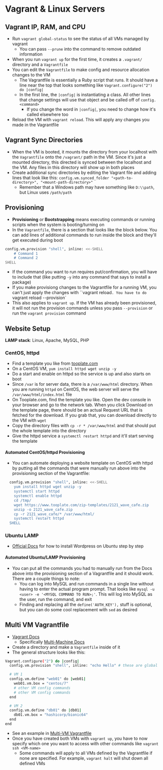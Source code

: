 # Vagrant & Linux Servers

## Vagrant IP, RAM, and CPU 

- Run `vagrant global-status` to see the status of all VMs managed by vagrant
  - You can pass `--prune` into the command to remove outdated information
- When you run `vagrant up` for the first time, it creates a `.vagrant/` directory and a `Vagrantfile`
- You can edit the `Vagrantfile` to make config and resource allocation changes to the VM
  - The Vagrantfile is essentially a Ruby script that runs. It should have a line near the top that looks something like `Vagrant.configure("2") do |config|`
  - In the first line, the `|config|` is instantiating a class. All other lines that change settings will use that object and be called off of `config.<command>`
    - If you change the word in `|config|`, you need to change how it's called elsewhere too
- Reload the VM with `vagrant reload`. This will apply any changes you made in the Vagrantfile

## Vagrant Sync Directories

- When the VM is booted, it mounts the directory from your localhost with the `Vagrantfile` onto the `/vagrant/` path in the VM. Since it's just a mounted directory, this directed is synced between the localhost and the VM. Any files in this directory will show up in both places
- Create additional sync directories by editing the Vagrant file and adding lines that look like this: `config.vm.synced_folder "<path-to-directory>", "<mount-path-directory>"`
  - Remember that a Windows path may have something like `D:\\path`, but Linux uses `/path/path`

## Provisioning

- **Provisioning** or **Bootstrapping** means executing commands or running scripts when the system is booting/turning on
- In the `Vagrantfile`, there is a section that looks like the block below. You can add lines of additional commands to run inside the block and they'll get executed during boot

```bash
config.vm.provision "shell", inline: <<-SHELL
    # Command 1
    # Command 2
SHELL
```

- If the command you want to run requires put/confirmation, you will have to include that (like putting `-y` into any command that says to install a package)
- If you make provisiong changes to the Vagrantfile for a running VM, you can't just apply the changes with ``vagrant reload`. You have to do `vagrant reload --provision`
- This also applies to `vagrant up`. If the VM has already been provisioned, it will not run the provision commands unless you pass `--provision` or run the `vagrant provision` command

## Website Setup

**LAMP stack**: Linux, Apache, MySQL, PHP

### CentOS, httpd

- Find a template you like from [tooplate.com](https://www.tooplate.com/)
- On a CentOS VM, `yum install httpd wget unzip -y`
- Do a start and enable on httpd so the service is up and also starts on boot
- Since `/var` is for server data, there is a `/var/www/html` directory. When you are running `httpd` on CentOS, the web server will serve the `/var/www/html/index.html` file
- On Tooplate.com, find the template you like. Open the dev console in your browser and go to the network tab. When you click Download on the template page, there should be an actual Request URL that is fetched for the download. If you grab that, you can download directly to the VM with `wget`
- Copy the directory files with `cp -r * /var/www/html` and that should put the whole template into the directory
- Give the httpd service a `systemctl restart httpd` and it'll start serving the template

#### Automated CentOS/httpd Provisioning

- You can automate deploying a website template on CentOS with httpd by putting all the commands that were manually run above into the provisioning section of the Vagrantfile:

```bash
  config.vm.provision "shell", inline: <<-SHELL
    yum install httpd wget unzip -y
    systemctl start httpd
    systemctl enable httpd
    cd /tmp/
    wget https://www.tooplate.com/zip-templates/2121_wave_cafe.zip
    unzip -o 2121_wave_cafe.zip
    cp -r 2121_wave_cafe/* /var/www/html/
    systemctl restart httpd
  SHELL
```

### Ubuntu LAMP

- [Official Docs](https://ubuntu.com/tutorials/install-and-configure-wordpress#1-overview) for how to install Wordpress on Ubuntu step by step

#### Automated Ubuntu/LAMP Provisioning

- You can put all the commands you had to manually run from the Docs above into the provisioning section of a Vagrantfile and it should work. There are a couple things to note:
  - You can log into MySQL and run commands in a single line without having to enter the actual program prompt. That looks like `mysql -u <user> -e '<MYSQL COMMAND TO RUN>;'`. This will log into MySQL as the user, run the command, and exit
  - Finding and replacing all the `define('AUTH_KEY'),` stuff is optional, but you can do some cool replacement with `sed` as desired

## Multi VM Vagrantfile

- [Vagrant Docs](https://www.vagrantup.com/docs)
  - Specifically [Multi-Machine Docs](https://www.vagrantup.com/docs/multi-machine)
- Create a directory and make a `Vagrantfile` inside of it
- The general structure looks like this:

```bash
Vagrant.configure("2") do |config|
  config.vm.provision "shell", inline: "echo Hello" # these are global commands

  # VM 1
  config.vm.define "web01" do |web01|
    web01.vm.box = "centos/7"
    # other VM config commands
    # other VM config commands
  end

  # VM 2
  config.vm.define "db01" do |db01|
    db01.vm.box = "hashicorp/bionic64"
  end
end
```

- See an example in [Multi-VM Vagrantfile](../vagrant-vm/multi-vm/Vagrantfile)
- Once you have created both VMs with `vagrant up`, you have to now specify which one you want to access with other commands like `vagrant ssh <VM-name>`
  - Some commands will apply to all VMs defined by the Vagrantfile if none are specified. For example, `vagrant halt` will shut down all defined VMs
